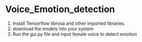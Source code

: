 # Voice_Emotion_detection

1. Install Tensorflow librosa and other imported libraries.
2. download the models into your system
3. Run the gui.py file and input female voice to detect emotion
